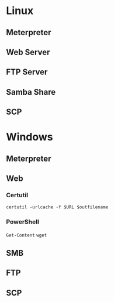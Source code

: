 # Linux

## Meterpreter

## Web Server

## FTP Server

## Samba Share

## SCP

# Windows

## Meterpreter

## Web

### Certutil

``` certutil -urlcache -f $URL $outfilename ```

### PowerShell

``` Get-Content ```
``` wget ```

## SMB

## FTP

## SCP
